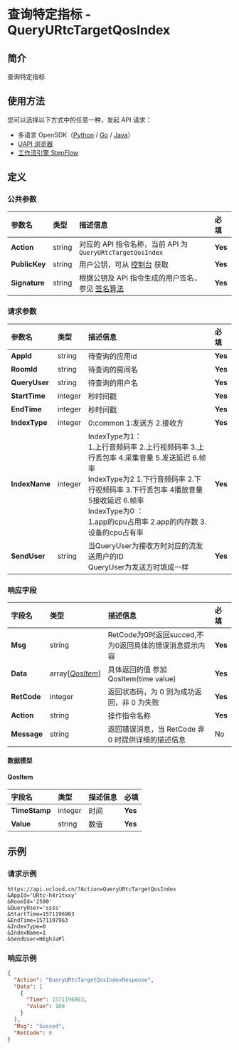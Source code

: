 # 查询特定指标 - QueryURtcTargetQosIndex

## 简介

查询特定指标





## 使用方法

您可以选择以下方式中的任意一种，发起 API 请求：
- 多语言 OpenSDK（[Python](https://github.com/ucloud/ucloud-sdk-python3) / [Go](https://github.com/ucloud/ucloud-sdk-go) / [Java](https://github.com/ucloud/ucloud-sdk-java)）
- [UAPI 浏览器](https://console.ucloud.cn/uapi/detail?id=QueryURtcTargetQosIndex)
- [工作流引擎 StepFlow](https://console.ucloud.cn/stepflow/manage/)

## 定义

### 公共参数

| 参数名 | 类型 | 描述信息 | 必填 |
|:---|:---|:---|:---|
| **Action**     | string  | 对应的 API 指令名称，当前 API 为 `QueryURtcTargetQosIndex`                        | **Yes** |
| **PublicKey**  | string  | 用户公钥，可从 [控制台](https://console.ucloud.cn/uapi/apikey) 获取                                             | **Yes** |
| **Signature**  | string  | 根据公钥及 API 指令生成的用户签名，参见 [签名算法](api/summary/signature.md)  | **Yes** |

### 请求参数

| 参数名 | 类型 | 描述信息 | 必填 |
|:---|:---|:---|:---|
| **AppId** | string | 待查询的应用id |**Yes**|
| **RoomId** | string | 待查询的房间名 |**Yes**|
| **QueryUser** | string | 待查询的用户名 |**Yes**|
| **StartTime** | integer | 秒时间戳 |**Yes**|
| **EndTime** | integer | 秒时间戳<br /> |**Yes**|
| **IndexType** | integer | 0:common 1:发送方 2.接收方 |**Yes**|
| **IndexName** | integer |  IndexType为1：<br />1.上行音频码率 2.上行视频码率  3.上行丢包率 4.采集音量 5.发送延迟 6.帧率<br />IndexType为2 1.下行音频码率 2.下行视频码率  3.下行丢包率 4播放音量 5接收延迟 6.帧率<br />IndexType为0 ：<br />1.app的cpu占用率 2.app的内存数  3.设备的cpu占有率 |**Yes**|
| **SendUser** | string | 当QueryUser为接收方时对应的流发送用户的ID<br />QueryUser为发送方时填成一样 |**Yes**|

### 响应字段

| 字段名 | 类型 | 描述信息 | 必填 |
|:---|:---|:---|:---|
| **Msg** | string | RetCode为0时返回succed,不为0返回具体的错误消息提示内容 |**Yes**|
| **Data** | array[[*QosItem*](#QosItem)] | 具体返回的值 参加QosItem(time value) |**Yes**|
| **RetCode** | integer | 返回状态码，为 0 则为成功返回，非 0 为失败 |**Yes**|
| **Action** | string | 操作指令名称 |**Yes**|
| **Message** | string | 返回错误消息，当 RetCode 非 0 时提供详细的描述信息 |No|

#### 数据模型


#### QosItem

| 字段名 | 类型 | 描述信息 | 必填 |
|:---|:---|:---|:---|
| **TimeStamp** | integer | 时间 |**Yes**|
| **Value** | string | 数值 |**Yes**|

## 示例

### 请求示例
    
```
https://api.ucloud.cn/?Action=QueryURtcTargetQosIndex
&AppId='URtc-h4r1txxy'
&RoomId='2500'
&QueryUser='ssss'
&StartTime=1571196963
&EndTime=1571197963
&IndexType=0
&IndexName=1
&SendUser=HEghJaPl
```

### 响应示例
    
```json
{
  "Action": "QueryURtcTargetQosIndexResponse",
  "Data": [
    {
      "Time": 1571196963,
      "Value": 100
    }
  ],
  "Msg": "Succed",
  "RetCode": 0
}
```




